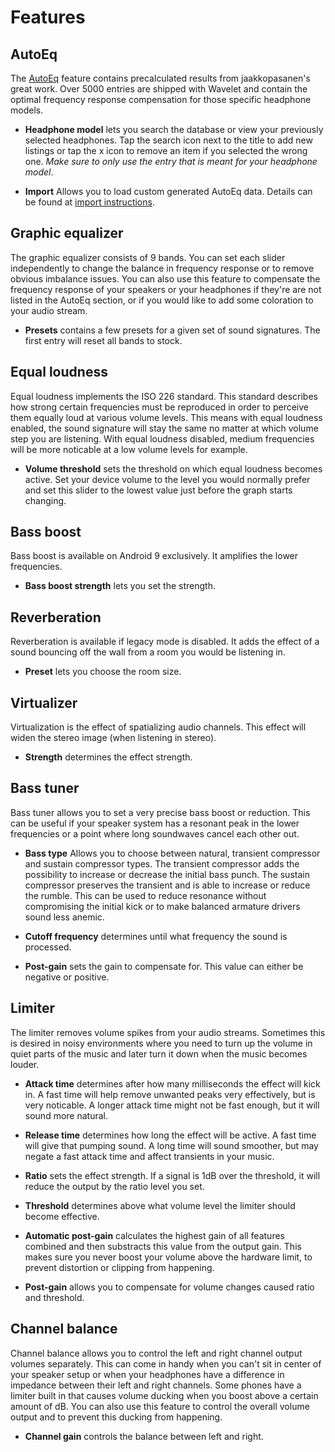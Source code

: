 # Features

## AutoEq

The [AutoEq] feature contains precalculated results from jaakkopasanen's great work. Over 5000 entries are shipped with Wavelet and contain the optimal frequency response compensation for those specific headphone models.

- **Headphone model** lets you search the database or view your previously selected headphones. Tap the search icon next to the title to add new listings or tap the x icon to remove an item if you selected the wrong one. _Make sure to only use the entry that is meant for your headphone model_.

- **Import** Allows you to load custom generated AutoEq data. Details can be found at [import instructions].

## Graphic equalizer

The graphic equalizer consists of 9 bands. You can set each slider independently to change the balance in frequency response or to remove obvious imbalance issues. You can also use this feature to compensate the frequency response of your speakers or your headphones if they're are not listed in the AutoEq section, or if you would like to add some coloration to your audio stream.

- **Presets** contains a few presets for a given set of sound signatures. The first entry will reset all bands to stock.

## Equal loudness

Equal loudness implements the ISO 226 standard. This standard describes how strong certain frequencies must be reproduced in order to perceive them equally loud at various volume levels. This means with equal loudness enabled, the sound signature will stay the same no matter at which volume step you are listening. With equal loudness disabled, medium frequencies will be more noticable at a low volume levels for example.

- **Volume threshold** sets the threshold on which equal loudness becomes active. Set your device volume to the level you would normally prefer and set this slider to the lowest value just before the graph starts changing.

## Bass boost

Bass boost is available on Android 9 exclusively. It amplifies the lower frequencies.

- **Bass boost strength** lets you set the strength.

## Reverberation

Reverberation is available if legacy mode is disabled. It adds the effect of a sound bouncing off the wall from a room you would be listening in.

- **Preset** lets you choose the room size.

## Virtualizer

Virtualization is the effect of spatializing audio channels. This effect will widen the stereo image (when listening in stereo).

- **Strength** determines the effect strength.

## Bass tuner

Bass tuner allows you to set a very precise bass boost or reduction. This can be useful if your speaker system has a resonant peak in the lower frequencies or a point where long soundwaves cancel each other out.

- **Bass type** Allows you to choose between natural, transient compressor and sustain compressor types. The transient compressor adds the possibility to increase or decrease the initial bass punch. The sustain compressor preserves the transient and is able to increase or reduce the rumble. This can be used to reduce resonance without compromising the initial kick or to make balanced armature drivers sound less anemic.

- **Cutoff frequency** determines until what frequency the sound is processed.

- **Post-gain** sets the gain to compensate for. This value can either be negative or positive.

## Limiter

The limiter removes volume spikes from your audio streams. Sometimes this is desired in noisy environments where you need to turn up the volume in quiet parts of the music and later turn it down when the music becomes louder.

- **Attack time** determines after how many milliseconds the effect will kick in. A fast time will help remove unwanted peaks very effectively, but is very noticable. A longer attack time might not be fast enough, but it will sound more natural.

- **Release time** determines how long the effect will be active. A fast time will give that pumping sound. A long time will sound smoother, but may negate a fast attack time and affect transients in your music.

- **Ratio** sets the effect strength. If a signal is 1dB over the threshold, it will reduce the output by the ratio level you set.

- **Threshold** determines above what volume level the limiter should become effective.

- **Automatic post-gain** calculates the highest gain of all features combined and then substracts this value from the output gain. This makes sure you never boost your volume above the hardware limit, to prevent distortion or clipping from happening.

- **Post-gain** allows you to compensate for volume changes caused ratio and threshold.

## Channel balance

Channel balance allows you to control the left and right channel output volumes separately. This can come in handy when you can't sit in center of your speaker setup or when your headphones have a difference in impedance between their left and right channels.
Some phones have a limiter built in that causes volume ducking when you boost above a certain amount of dB. You can also use this feature to control the overall volume output and to prevent this ducking from happening.

- **Channel gain** controls the balance between left and right.

[AutoEq]: https://github.com/jaakkopasanen/AutoEq
[import instructions]: Import.md
